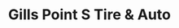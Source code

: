 ---
title: "Gills Point S Tire & Auto"
url: /la-pine/gills-point-s-tire-und-auto/
shop: Autowerkstatt
---